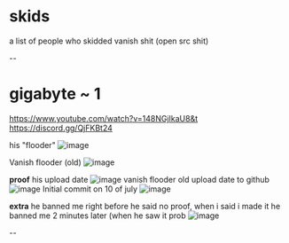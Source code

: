 # skids
a list of people who skidded vanish shit (open src shit)

--
# gigabyte ~ 1 
https://www.youtube.com/watch?v=148NGjIkaU8&t
https://discord.gg/QjFKBt24

his "flooder"
![image](https://github.com/user-attachments/assets/336c11fe-4724-4deb-9f28-02f8fa9728a2)

Vanish flooder (old)
![image](https://github.com/user-attachments/assets/22f4328b-de04-4b95-94cd-aab1e548df26)

**proof**
his upload date
![image](https://github.com/user-attachments/assets/fca60e59-1166-4f5a-ac50-5e98c6fcf275)
vanish flooder old upload date to github
![image](https://github.com/user-attachments/assets/0c8f5ca4-54f3-400a-8667-7aa169d1ef85)
Initial commit on 10 of july
![image](https://github.com/user-attachments/assets/ef07935e-beed-40c5-83a3-ba6db4700755)

**extra**
he banned me right before he said no proof, when i said i made it he banned me 2 minutes later (when he saw it prob
![image](https://github.com/user-attachments/assets/b789af20-732a-4e91-86d5-5c5de32990f0)

--



